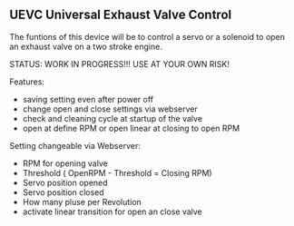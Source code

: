 ## UEVC Universal Exhaust Valve Control ##

The funtions of this device will be to control a servo or a solenoid to open an exhaust valve on a two stroke engine.

STATUS: WORK IN PROGRESS!!!
USE AT YOUR OWN RISK!

Features:
* saving setting even after power off
* change open and close settings via webserver
* check and cleaning cycle at startup of the valve 
* open at define RPM or open linear at closing to open RPM

Setting changeable via Webserver:
* RPM for opening valve
* Threshold ( OpenRPM - Threshold = Closing RPM)
* Servo position opened
* Servo position closed
* How many pluse per Revolution
* activate linear transition for open an close valve
